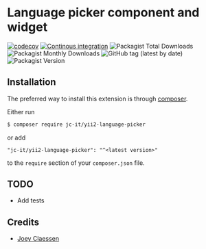 # Language picker component and widget

[![codecov](https://codecov.io/gh/jc-it/yii2-language-picker/branch/master/graph/badge.svg)](https://codecov.io/gh/jc-it/yii2-language-picker)
[![Continous integration](https://github.com/jc-it/yii2-language-picker/actions/workflows/ci.yaml/badge.svg)](https://github.com/jc-it/yii2-language-picker/actions/workflows/ci.yaml)
![Packagist Total Downloads](https://img.shields.io/packagist/dt/jc-it/yii2-language-picker)
![Packagist Monthly Downloads](https://img.shields.io/packagist/dm/jc-it/yii2-language-picker)
![GitHub tag (latest by date)](https://img.shields.io/github/v/tag/jc-it/yii2-language-picker)
![Packagist Version](https://img.shields.io/packagist/v/jc-it/yii2-language-picker)

## Installation

The preferred way to install this extension is through [composer](http://getcomposer.org/download/).

Either run

```bash
$ composer require jc-it/yii2-language-picker
```

or add

```
"jc-it/yii2-language-picker": "^<latest version>"
```

to the `require` section of your `composer.json` file.

## TODO
- Add tests

## Credits
- [Joey Claessen](https://github.com/joester89)
